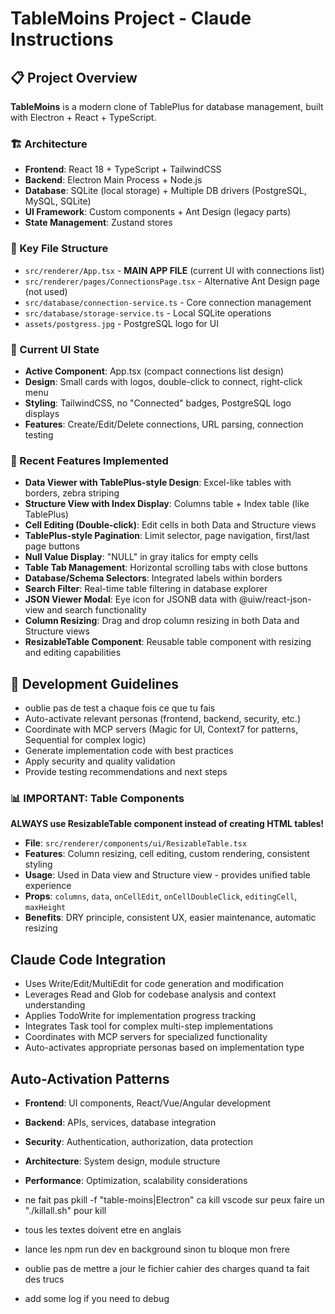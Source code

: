 # TableMoins Project - Claude Instructions

## 📋 Project Overview
**TableMoins** is a modern clone of TablePlus for database management, built with Electron + React + TypeScript.

### 🏗️ Architecture
- **Frontend**: React 18 + TypeScript + TailwindCSS
- **Backend**: Electron Main Process + Node.js
- **Database**: SQLite (local storage) + Multiple DB drivers (PostgreSQL, MySQL, SQLite)
- **UI Framework**: Custom components + Ant Design (legacy parts)
- **State Management**: Zustand stores

### 📁 Key File Structure
- `src/renderer/App.tsx` - **MAIN APP FILE** (current UI with connections list)
- `src/renderer/pages/ConnectionsPage.tsx` - Alternative Ant Design page (not used)
- `src/database/connection-service.ts` - Core connection management
- `src/database/storage-service.ts` - Local SQLite operations
- `assets/postgress.jpg` - PostgreSQL logo for UI

### 🎯 Current UI State
- **Active Component**: App.tsx (compact connections list design)
- **Design**: Small cards with logos, double-click to connect, right-click menu
- **Styling**: TailwindCSS, no "Connected" badges, PostgreSQL logo displays
- **Features**: Create/Edit/Delete connections, URL parsing, connection testing

### 🚀 Recent Features Implemented
- **Data Viewer with TablePlus-style Design**: Excel-like tables with borders, zebra striping
- **Structure View with Index Display**: Columns table + Index table (like TablePlus)
- **Cell Editing (Double-click)**: Edit cells in both Data and Structure views
- **TablePlus-style Pagination**: Limit selector, page navigation, first/last page buttons
- **Null Value Display**: "NULL" in gray italics for empty cells
- **Table Tab Management**: Horizontal scrolling tabs with close buttons
- **Database/Schema Selectors**: Integrated labels within borders
- **Search Filter**: Real-time table filtering in database explorer
- **JSON Viewer Modal**: Eye icon for JSONB data with @uiw/react-json-view and search functionality
- **Column Resizing**: Drag and drop column resizing in both Data and Structure views
- **ResizableTable Component**: Reusable table component with resizing and editing capabilities

## 🔧 Development Guidelines
- oublie pas de test a chaque fois ce que tu fais
- Auto-activate relevant personas (frontend, backend, security, etc.)
- Coordinate with MCP servers (Magic for UI, Context7 for patterns, Sequential for complex logic)
- Generate implementation code with best practices
- Apply security and quality validation
- Provide testing recommendations and next steps

### 📊 **IMPORTANT: Table Components**
**ALWAYS use ResizableTable component instead of creating HTML tables!**

- **File**: `src/renderer/components/ui/ResizableTable.tsx`
- **Features**: Column resizing, cell editing, custom rendering, consistent styling
- **Usage**: Used in Data view and Structure view - provides unified table experience
- **Props**: `columns`, `data`, `onCellEdit`, `onCellDoubleClick`, `editingCell`, `maxHeight`
- **Benefits**: DRY principle, consistent UX, easier maintenance, automatic resizing

## Claude Code Integration

- Uses Write/Edit/MultiEdit for code generation and modification
- Leverages Read and Glob for codebase analysis and context understanding
- Applies TodoWrite for implementation progress tracking
- Integrates Task tool for complex multi-step implementations
- Coordinates with MCP servers for specialized functionality
- Auto-activates appropriate personas based on implementation type

## Auto-Activation Patterns

- **Frontend**: UI components, React/Vue/Angular development
- **Backend**: APIs, services, database integration
- **Security**: Authentication, authorization, data protection
- **Architecture**: System design, module structure
- **Performance**: Optimization, scalability considerations

- ne fait pas pkill -f "table-moins|Electron" ca kill vscode sur peux faire un "./killall.sh" pour kill

- tous les textes doivent etre en anglais

- lance les npm run dev en background sinon tu bloque mon frere
- oublie pas de mettre a jour le fichier cahier des charges quand ta fait des trucs
- add some log if you need to debug